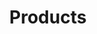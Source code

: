 ---
type: "module"
title: "Products"
description: "Learn about Exoscale Products, their features, and how to use them effectively."
banner: "images/exoscale-icon.png"
weight: 3
tags: [exoscale, databases, storage, networking]
level: "beginner"
categories: "platform"
---